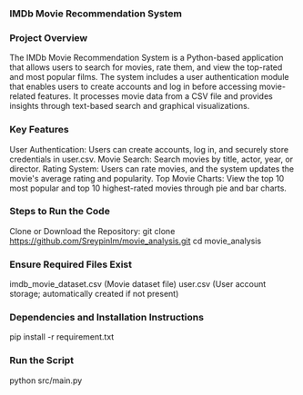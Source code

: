 ### IMDb Movie Recommendation System

### Project Overview
The IMDb Movie Recommendation System is a Python-based application that allows users to search for movies, rate them, and view the top-rated and most popular films. The system includes a user authentication module that enables users to create accounts and log in before accessing movie-related features. It processes movie data from a CSV file and provides insights through text-based search and graphical visualizations.


### Key Features
User Authentication: Users can create accounts, log in, and securely store credentials in user.csv.
Movie Search: Search movies by title, actor, year, or director.
Rating System: Users can rate movies, and the system updates the movie's average rating and popularity.
Top Movie Charts: View the top 10 most popular and top 10 highest-rated movies through pie and bar charts.


### Steps to Run the Code
Clone or Download the Repository:
git clone https://github.com/SreypinIm/movie_analysis.git
cd movie_analysis


### Ensure Required Files Exist
imdb_movie_dataset.csv (Movie dataset file)
user.csv (User account storage; automatically created if not present)


### Dependencies and Installation Instructions
pip install -r requirement.txt


### Run the Script
python src/main.py
